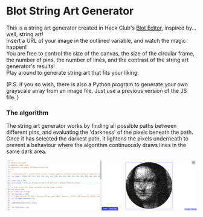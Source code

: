 # Blot String Art Generator
This is a string art generator created in Hack Club's [Blot Editor](https://blot.hackclub.com/editor), inspired by... well, string art!  
Insert a URL of your image in the outlined variable, and watch the magic happen!  
You are free to control the size of the canvas, the size of the circular frame, the number of pins, the number of lines, and the contrast of the string art generator's results!  
Play around to generate string art that fits your liking. 

(P.S. if you so wish, there is also a Python program to generate your own grayscale array from an image file. Just use a previous version of the JS file. )

### The algorithm
The string art generator works by finding all possible paths between different pins, and evaluating the 'darkness' of the pixels beneath the path. Once it has selected the darkest path, it lightens the pixels underneath to prevent a behaviour where the algorithm continuously draws lines in the same dark area. 

![An image of the Mona Lisa, generated as string art by an algorithm.](https://github.com/James-Lian/blot-string-art-generator/blob/main/examples/mona-lisa.png)
